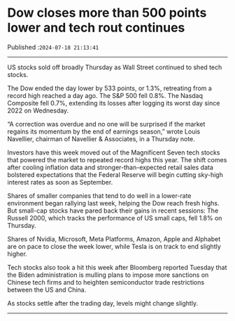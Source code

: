# Dow closes more than 500 points lower and tech rout continues

Published :`2024-07-18 21:13:41`

---

US stocks sold off broadly Thursday as Wall Street continued to shed tech stocks.

The Dow ended the day lower by 533 points, or 1.3%, retreating from a record high reached a day ago. The S&P 500 fell 0.8%. The Nasdaq Composite fell 0.7%, extending its losses after logging its worst day since 2022 on Wednesday.

“A correction was overdue and no one will be surprised if the market regains its momentum by the end of earnings season,” wrote Louis Navellier, chairman of Navellier & Associates, in a Thursday note.

Investors have this week moved out of the Magnificent Seven tech stocks that powered the market to repeated record highs this year. The shift comes after cooling inflation data and stronger-than-expected retail sales data bolstered expectations that the Federal Reserve will begin cutting sky-high interest rates as soon as September.

Shares of smaller companies that tend to do well in a lower-rate environment began rallying last week, helping the Dow reach fresh highs. But small-cap stocks have pared back their gains in recent sessions: The Russell 2000, which tracks the performance of US small caps, fell 1.8% on Thursday.

Shares of Nvidia, Microsoft, Meta Platforms, Amazon, Apple and Alphabet are on pace to close the week lower, while Tesla is on track to end slightly higher.

Tech stocks also took a hit this week after Bloomberg reported Tuesday that the Biden administration is mulling plans to impose more sanctions on Chinese tech firms and to heighten semiconductor trade restrictions between the US and China.

As stocks settle after the trading day, levels might change slightly.

---

